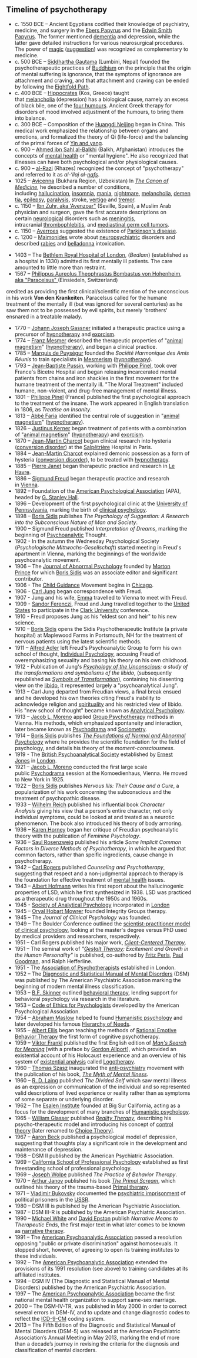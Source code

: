 <h2>Timeline of psychotherapy</h2>
<ul>
<li>c. 1550 BCE &ndash; Ancient Egyptians codified their knowledge of psychiatry, medicine, and surgery in the&nbsp;<a title="Ebers Papyrus" href="https://en.wikipedia.org/wiki/Ebers_Papyrus">Ebers Papyrus</a>&nbsp;and the&nbsp;<a title="Edwin Smith Papyrus" href="https://en.wikipedia.org/wiki/Edwin_Smith_Papyrus">Edwin Smith Papyrus</a>. The former mentioned&nbsp;<a title="Dementia" href="https://en.wikipedia.org/wiki/Dementia">dementia</a>&nbsp;and depression, while the latter gave detailed instructions for various neurosurgical procedures. The power of&nbsp;<a class="mw-redirect" title="Magic (paranormal)" href="https://en.wikipedia.org/wiki/Magic_(paranormal)">magic</a>&nbsp;(<a title="Suggestion" href="https://en.wikipedia.org/wiki/Suggestion">suggestion</a>) was recognized as complementary to medicine.</li>
<li>c. 500 BCE &ndash;&nbsp;<a class="mw-redirect" title="Siddhartha Gautama" href="https://en.wikipedia.org/wiki/Siddhartha_Gautama">Siddhartha Gautama</a>&nbsp;(Lumbini, Nepal) founded the psychotherapeutic practices of&nbsp;<a title="Buddhism" href="https://en.wikipedia.org/wiki/Buddhism">Buddhism</a>&nbsp;on the principle that the origin of mental suffering is ignorance, that the symptoms of ignorance are attachment and craving, and that attachment and craving can be ended by following the&nbsp;<a class="mw-redirect" title="Eightfold Path" href="https://en.wikipedia.org/wiki/Eightfold_Path">Eightfold Path</a>.</li>
<li>c. 400 BCE &ndash;&nbsp;<a title="Hippocrates" href="https://en.wikipedia.org/wiki/Hippocrates">Hippocrates</a>&nbsp;(Kos, Greece) taught that&nbsp;<a title="Melancholia" href="https://en.wikipedia.org/wiki/Melancholia">melancholia</a>&nbsp;(depression) has a biological cause, namely an excess of black bile, one of the&nbsp;<a class="mw-redirect" title="Four humours" href="https://en.wikipedia.org/wiki/Four_humours">four humours</a>. Ancient Greek therapy for disorders of mood involved adjustment of the humours, to bring them into balance.</li>
<li>c. 300 BCE &ndash; Composition of the&nbsp;<a title="Huangdi Neijing" href="https://en.wikipedia.org/wiki/Huangdi_Neijing">Huangdi Neijing</a>&nbsp;began in China. This medical work emphasized the relationship between organs and emotions, and formalized the theory of Qi (life-force) and the balancing of the primal forces of&nbsp;<a title="Yin and yang" href="https://en.wikipedia.org/wiki/Yin_and_yang">Yin and yang</a>.</li>

<li>c. 900 &ndash;&nbsp;<a class="mw-redirect" title="Ahmed ibn Sahl al-Balkhi" href="https://en.wikipedia.org/wiki/Ahmed_ibn_Sahl_al-Balkhi">Ahmed ibn Sahl al-Balkhi</a>&nbsp;(Balkh, Afghanistan) introduces the concepts of&nbsp;<a title="Mental health" href="https://en.wikipedia.org/wiki/Mental_health">mental health</a>&nbsp;or "mental hygiene". He also recognized that illnesses can have both psychological and/or physiological causes.</li>
<li>c. 900 &ndash;&nbsp;<a title="Al-Razi" href="https://en.wikipedia.org/wiki/Al-Razi">al-Razi</a>&nbsp;(Rhazes) recognized the concept of "psychotherapy" and referred to it as&nbsp;<em>al-&lsquo;ilaj al-<a title="Nafs" href="https://en.wikipedia.org/wiki/Nafs">nafs</a></em>.</li>

<li>1025 &ndash;&nbsp;<a title="Avicenna" href="https://en.wikipedia.org/wiki/Avicenna">Avicenna</a>&nbsp;(Bukhara Region, Uzbekistan) In&nbsp;<em><a title="The Canon of Medicine" href="https://en.wikipedia.org/wiki/The_Canon_of_Medicine">The Canon of Medicine</a></em>, he described a number of conditions, including&nbsp;<a title="Hallucination" href="https://en.wikipedia.org/wiki/Hallucination">hallucination</a>,&nbsp;<a title="Insomnia" href="https://en.wikipedia.org/wiki/Insomnia">insomnia</a>,&nbsp;<a title="Mania" href="https://en.wikipedia.org/wiki/Mania">mania</a>,&nbsp;<a title="Nightmare" href="https://en.wikipedia.org/wiki/Nightmare">nightmare</a>,&nbsp;<a title="Melancholia" href="https://en.wikipedia.org/wiki/Melancholia">melancholia</a>,&nbsp;<a title="Dementia" href="https://en.wikipedia.org/wiki/Dementia">dementia</a>,&nbsp;<a title="Epilepsy" href="https://en.wikipedia.org/wiki/Epilepsy">epilepsy</a>,&nbsp;<a title="Paralysis" href="https://en.wikipedia.org/wiki/Paralysis">paralysis</a>, stroke,&nbsp;<a class="mw-redirect" title="Vertigo (medical)" href="https://en.wikipedia.org/wiki/Vertigo_(medical)">vertigo</a>&nbsp;and&nbsp;<a title="Tremor" href="https://en.wikipedia.org/wiki/Tremor">tremor</a>.</li>

<li>c. 1150 &ndash;&nbsp;<a class="mw-redirect" title="Ibn Zuhr, aka 'Avenzoar&quot;" href="https://en.wikipedia.org/wiki/Ibn_Zuhr,_aka_%27Avenzoar%22">Ibn Zuhr, aka 'Avenzoar"</a>&nbsp;(Seville, Spain), a Muslim Arab physician and surgeon, gave the first accurate descriptions on certain&nbsp;<a class="mw-redirect" title="Neurological" href="https://en.wikipedia.org/wiki/Neurological">neurological</a>&nbsp;disorders such as&nbsp;<a title="Meningitis" href="https://en.wikipedia.org/wiki/Meningitis">meningitis</a>, intracranial&nbsp;<a title="Thrombophlebitis" href="https://en.wikipedia.org/wiki/Thrombophlebitis">thrombophlebitis</a>, and&nbsp;<a title="Mediastinal germ cell tumor" href="https://en.wikipedia.org/wiki/Mediastinal_germ_cell_tumor">mediastinal germ cell tumors</a>.</li>
<li>c. 1150 &ndash;&nbsp;<a title="Averroes" href="https://en.wikipedia.org/wiki/Averroes">Averroes</a>&nbsp;suggested the existence of&nbsp;<a title="Parkinson's disease" href="https://en.wikipedia.org/wiki/Parkinson%27s_disease">Parkinson's disease</a>.</li>

<li>c. 1200 &ndash;&nbsp;<a title="Maimonides" href="https://en.wikipedia.org/wiki/Maimonides">Maimonides</a>&nbsp;wrote about&nbsp;<a class="mw-redirect" title="Neuropsychiatric" href="https://en.wikipedia.org/wiki/Neuropsychiatric">neuropsychiatric</a>&nbsp;disorders and described&nbsp;<a title="Rabies" href="https://en.wikipedia.org/wiki/Rabies">rabies</a>&nbsp;and&nbsp;<a class="mw-redirect" title="Deadly nightshade" href="https://en.wikipedia.org/wiki/Deadly_nightshade">belladonna</a>&nbsp;intoxication.</li>
</ul>
<ul>
<li>1403 &ndash; The&nbsp;<a title="Bethlem Royal Hospital" href="https://en.wikipedia.org/wiki/Bethlem_Royal_Hospital">Bethlem Royal Hospital of London</a>, (<em>Bedlam</em>) (established as a hospital in 1330) admitted its first mentally ill patients. The care amounted to little more than restraint.</li>

<li>1567 &ndash;&nbsp;<a class="mw-redirect" title="Philippus Aureolus Theophrastus Bombastus von Hohenheim, aka &quot;Paracelsus&quot;" href="https://en.wikipedia.org/wiki/Philippus_Aureolus_Theophrastus_Bombastus_von_Hohenheim,_aka_%22Paracelsus%22">Philippus Aureolus Theophrastus Bombastus von Hohenheim, aka "Paracelsus"&nbsp;</a>(Einsiedeln, Switzerland)</li>
</ul>
<p>credited as providing the first clinical/scientific mention of the unconscious in his work&nbsp;<strong>Von den Krankeiten</strong>. Paracelsus called for the humane treatment of the mentally ill (but was ignored for several centuries) as he saw them not to be possessed by evil spirits, but merely 'brothers' ensnared in a treatable malady.</p>
<ul>
<li>1770 &ndash;&nbsp;<a title="Johann Joseph Gassner" href="https://en.wikipedia.org/wiki/Johann_Joseph_Gassner">Johann Joseph Gassner</a>&nbsp;initiated a therapeutic practice using a precursor of&nbsp;<a title="Hypnotherapy" href="https://en.wikipedia.org/wiki/Hypnotherapy">hypnotherapy</a>&nbsp;and&nbsp;<a title="Exorcism" href="https://en.wikipedia.org/wiki/Exorcism">exorcism</a>.</li>
<li>1774 &ndash;&nbsp;<a title="Franz Mesmer" href="https://en.wikipedia.org/wiki/Franz_Mesmer">Franz Mesmer</a>&nbsp;described the therapeutic properties of "<a title="Animal magnetism" href="https://en.wikipedia.org/wiki/Animal_magnetism">animal magnetism</a>" (<a title="Hypnotherapy" href="https://en.wikipedia.org/wiki/Hypnotherapy">hypnotherapy</a>), and began a clinical practice.</li>

<li>1785 &ndash;&nbsp;<a class="mw-redirect" title="Marquis de Puys&eacute;gur" href="https://en.wikipedia.org/wiki/Marquis_de_Puys%C3%A9gur">Marquis de Puys&eacute;gur</a>&nbsp;founded the&nbsp;<em>Soci&eacute;t&eacute; Harmonique des Amis R&eacute;unis</em>&nbsp;to train specialists in&nbsp;<a class="mw-redirect" title="Mesmerism" href="https://en.wikipedia.org/wiki/Mesmerism">Mesmerism</a>&nbsp;(<a title="Hypnotherapy" href="https://en.wikipedia.org/wiki/Hypnotherapy">hypnotherapy</a>).</li>

<li>1793 &ndash;&nbsp;<a title="Jean-Baptiste Pussin" href="https://en.wikipedia.org/wiki/Jean-Baptiste_Pussin">Jean-Baptiste Pussin</a>, working with&nbsp;<a title="Philippe Pinel" href="https://en.wikipedia.org/wiki/Philippe_Pinel">Philippe Pinel</a>, took over France's Bicetre Hospital and began releasing incarcerated mental patients from chains and iron shackles in the first movement for the humane treatment of the mentally ill. "The Moral Treatment" included humane, non-violent, and drug-free management of mental illness.</li>

<li>1801 &ndash;&nbsp;<a title="Philippe Pinel" href="https://en.wikipedia.org/wiki/Philippe_Pinel">Philippe Pinel</a>&nbsp;(France) published the first psychological approach to the treatment of the insane. The work appeared in English translation in 1806, as&nbsp;<em>Treatise on Insanity</em>.</li>

<li>1813 &ndash;&nbsp;<a title="Abb&eacute; Faria" href="https://en.wikipedia.org/wiki/Abb%C3%A9_Faria">Abb&eacute; Faria</a>&nbsp;identified the central role of suggestion in "<a title="Animal magnetism" href="https://en.wikipedia.org/wiki/Animal_magnetism">animal magnetism</a>" (<a title="Hypnotherapy" href="https://en.wikipedia.org/wiki/Hypnotherapy">hypnotherapy</a>).</li>

<li>1826 &ndash;&nbsp;<a title="Justinus Kerner" href="https://en.wikipedia.org/wiki/Justinus_Kerner">Justinus Kerner</a>&nbsp;began treatment of patients with a combination of "<a title="Animal magnetism" href="https://en.wikipedia.org/wiki/Animal_magnetism">animal magnetism</a>" (<a title="Hypnotherapy" href="https://en.wikipedia.org/wiki/Hypnotherapy">hypnotherapy</a>) and&nbsp;<a title="Exorcism" href="https://en.wikipedia.org/wiki/Exorcism">exorcism</a>.</li>

<li>1870 &ndash;&nbsp;<a title="Jean-Martin Charcot" href="https://en.wikipedia.org/wiki/Jean-Martin_Charcot">Jean-Martin Charcot</a>&nbsp;began clinical research into hysteria (<a title="Conversion disorder" href="https://en.wikipedia.org/wiki/Conversion_disorder">conversion disorder</a>) at the&nbsp;<a class="mw-redirect" title="Salp&ecirc;tri&egrave;re" href="https://en.wikipedia.org/wiki/Salp%C3%AAtri%C3%A8re">Salp&ecirc;tri&egrave;re</a>&nbsp;Hospital in Paris.</li>

<li>1884 &ndash;&nbsp;<a title="Jean-Martin Charcot" href="https://en.wikipedia.org/wiki/Jean-Martin_Charcot">Jean-Martin Charcot</a>&nbsp;explained demonic possession as a form of hysteria (<a title="Conversion disorder" href="https://en.wikipedia.org/wiki/Conversion_disorder">conversion disorder</a>), to be treated with&nbsp;<a title="Hypnotherapy" href="https://en.wikipedia.org/wiki/Hypnotherapy">hypnotherapy</a>.</li>
<li>1885 &ndash;&nbsp;<a title="Pierre Janet" href="https://en.wikipedia.org/wiki/Pierre_Janet">Pierre Janet</a>&nbsp;began therapeutic practice and research in&nbsp;<a title="Le Havre" href="https://en.wikipedia.org/wiki/Le_Havre">Le Havre</a>.</li>
<li>1886 &ndash;&nbsp;<a title="Sigmund Freud" href="https://en.wikipedia.org/wiki/Sigmund_Freud">Sigmund Freud</a>&nbsp;began therapeutic practice and research in&nbsp;<a title="Vienna" href="https://en.wikipedia.org/wiki/Vienna">Vienna</a>.</li>

<li>1892 &ndash; Foundation of the&nbsp;<a title="American Psychological Association" href="https://en.wikipedia.org/wiki/American_Psychological_Association">American Psychological Association</a>&nbsp;(APA), headed by&nbsp;<a title="G. Stanley Hall" href="https://en.wikipedia.org/wiki/G._Stanley_Hall">G. Stanley Hall</a>.</li>
<li>1896 &ndash; Development of the first psychological clinic at the&nbsp;<a title="University of Pennsylvania" href="https://en.wikipedia.org/wiki/University_of_Pennsylvania">University of Pennsylvania</a>, marking the birth of&nbsp;<a title="Clinical psychology" href="https://en.wikipedia.org/wiki/Clinical_psychology">clinical psychology</a>.</li>
<li>1898 &ndash;&nbsp;<a title="Boris Sidis" href="https://en.wikipedia.org/wiki/Boris_Sidis">Boris Sidis</a>&nbsp;publishes&nbsp;<em>The Psychology of Suggestion: A Research into the Subconscious Nature of Man and Society</em>.</li>

<li>1900 &ndash; Sigmund Freud published&nbsp;<em>Interpretation of Dreams</em>, marking the beginning of&nbsp;<a class="mw-redirect" title="Psychoanalytic" href="https://en.wikipedia.org/wiki/Psychoanalytic">Psychoanalytic</a>&nbsp;Thought.</li>
<li>1902 - In the autumn the Wednesday Psychological Society (<em>Psychologische Mittwochs-Gesellschaft</em>) started meeting in Freud's apartment in Vienna, marking the beginnings of the worldwide psychoanalytic movement.</li>
<li>1906 &ndash; The&nbsp;<a title="Journal of Abnormal Psychology" href="https://en.wikipedia.org/wiki/Journal_of_Abnormal_Psychology">Journal of Abnormal Psychology</a>&nbsp;founded by&nbsp;<a title="Morton Prince" href="https://en.wikipedia.org/wiki/Morton_Prince">Morton Prince</a>&nbsp;for which&nbsp;<a title="Boris Sidis" href="https://en.wikipedia.org/wiki/Boris_Sidis">Boris Sidis</a>&nbsp;was an associate editor and significant contributor.</li>
<li>1906 - The&nbsp;<a title="Child Guidance" href="https://en.wikipedia.org/wiki/Child_Guidance">Child Guidance</a>&nbsp;Movement begins in&nbsp;<a title="Chicago" href="https://en.wikipedia.org/wiki/Chicago">Chicago</a>.</li>
<li>1906 -&nbsp;<a title="Carl Jung" href="https://en.wikipedia.org/wiki/Carl_Jung">Carl Jung</a>&nbsp;began correspondence with Freud.</li>
<li>1907 - Jung and his wife,&nbsp;<a title="Emma Jung" href="https://en.wikipedia.org/wiki/Emma_Jung">Emma</a>&nbsp;travelled to Vienna to meet with Freud.</li>
<li>1909 -&nbsp;<a class="mw-redirect" title="Sandor Ferenczi" href="https://en.wikipedia.org/wiki/Sandor_Ferenczi">Sandor Ferenczi</a>, Freud and Jung travelled together to the&nbsp;<a title="United States" href="https://en.wikipedia.org/wiki/United_States">United States</a>&nbsp;to participate in the&nbsp;<a title="Clark University" href="https://en.wikipedia.org/wiki/Clark_University">Clark University</a>&nbsp;conference.</li>

<li>1910 - Freud proposes Jung as his "eldest son and heir" to his new science.</li>
<li>1910 &ndash;&nbsp;<a title="Boris Sidis" href="https://en.wikipedia.org/wiki/Boris_Sidis">Boris Sidis</a>&nbsp;opens the Sidis Psychotherapeutic Institute (a private hospital) at Maplewood Farms in Portsmouth, NH for the treatment of nervous patients using the latest scientific methods.</li>
<li>1911 &ndash;&nbsp;<a title="Alfred Adler" href="https://en.wikipedia.org/wiki/Alfred_Adler">Alfred Adler</a>&nbsp;left Freud's Psychoanalytic Group to form his own school of thought,&nbsp;<a class="mw-redirect" title="Individual Psychology" href="https://en.wikipedia.org/wiki/Individual_Psychology">Individual Psychology</a>, accusing Freud of overemphasizing sexuality and basing his theory on his own childhood.</li>
<li>1912 - Publication of Jung's&nbsp;<em><a title="Psychology of the Unconscious" href="https://en.wikipedia.org/wiki/Psychology_of_the_Unconscious">Psychology of the Unconscious</a>: a study of the transformations and symbolisms of the libido</em>, (subsequently republished as&nbsp;<em><a title="Symbols of Transformation" href="https://en.wikipedia.org/wiki/Symbols_of_Transformation">Symbols of Transformation</a></em>), containing his dissenting view on the&nbsp;<a title="Libido" href="https://en.wikipedia.org/wiki/Libido">libido</a>, it represented largely a "psychoanalytical Jung".</li>
<li>1913 &ndash; Carl Jung departed from Freudian views, a final break ensued and he developed his own theories citing Freud's inability to acknowledge religion and&nbsp;<a title="Spirituality" href="https://en.wikipedia.org/wiki/Spirituality">spirituality</a>&nbsp;and his restricted view of libido. His "new school of thought" became known as&nbsp;<a class="mw-redirect" title="Analytical Psychology" href="https://en.wikipedia.org/wiki/Analytical_Psychology">Analytical Psychology</a>.</li>
<li>1913 &ndash;&nbsp;<a title="Jacob L. Moreno" href="https://en.wikipedia.org/wiki/Jacob_L._Moreno">Jacob L. Moreno</a>&nbsp;applied&nbsp;<a class="mw-redirect" title="Group therapy" href="https://en.wikipedia.org/wiki/Group_therapy">Group Psychotherapy</a>&nbsp;methods in Vienna. His methods, which emphasized spontaneity and interaction, later became known as&nbsp;<a title="Psychodrama" href="https://en.wikipedia.org/wiki/Psychodrama">Psychodrama</a>&nbsp;and&nbsp;<a title="Sociometry" href="https://en.wikipedia.org/wiki/Sociometry">Sociometry</a>.</li>
<li>1914 &ndash;&nbsp;<a title="Boris Sidis" href="https://en.wikipedia.org/wiki/Boris_Sidis">Boris Sidis</a>&nbsp;publishes&nbsp;<em><a class="extiw" title="s:The Foundations of Normal and Abnormal Psychology" href="https://en.wikisource.org/wiki/The_Foundations_of_Normal_and_Abnormal_Psychology">The Foundations of Normal and Abnormal Psychology</a></em>&nbsp;where he provides the scientific foundation for the field of psychology, and details his theory of the&nbsp;<em>moment-consciousness</em>.</li>
<li>1919 - The&nbsp;<a title="British Psychoanalytical Society" href="https://en.wikipedia.org/wiki/British_Psychoanalytical_Society">British Psychoanalytical Society</a>&nbsp;established by&nbsp;<a title="Ernest Jones" href="https://en.wikipedia.org/wiki/Ernest_Jones">Ernest Jones</a>&nbsp;in&nbsp;<a title="London" href="https://en.wikipedia.org/wiki/London">London</a>.</li>

<li>1921 &ndash;&nbsp;<a title="Jacob L. Moreno" href="https://en.wikipedia.org/wiki/Jacob_L._Moreno">Jacob L. Moreno</a>&nbsp;conducted the first large scale public&nbsp;<a title="Psychodrama" href="https://en.wikipedia.org/wiki/Psychodrama">Psychodrama</a>&nbsp;session at the Komoedienhaus, Vienna. He moved to New York in 1925.</li>
<li>1922 &ndash;&nbsp;<a title="Boris Sidis" href="https://en.wikipedia.org/wiki/Boris_Sidis">Boris Sidis</a>&nbsp;publishes&nbsp;<em>Nervous Ills: Their Cause and a Cure</em>, a popularization of his work concerning the subconscious and the treatment of psychopathic disease.</li>

<li>1933 &ndash;&nbsp;<a title="Wilhelm Reich" href="https://en.wikipedia.org/wiki/Wilhelm_Reich">Wilhelm Reich</a>&nbsp;published his influential book&nbsp;<em>Character Analysis</em>&nbsp;giving his view that a person's entire character, not only individual symptoms, could be looked at and treated as a neurotic phenomenon. The book also introduced his theory of body armoring.</li>
<li>1936 &ndash;&nbsp;<a title="Karen Horney" href="https://en.wikipedia.org/wiki/Karen_Horney">Karen Horney</a>&nbsp;began her critique of Freudian psychoanalytic theory with the publication of&nbsp;<em>Feminine Psychology</em>.</li>
<li>1936 &ndash;&nbsp;<a title="Saul Rosenzweig" href="https://en.wikipedia.org/wiki/Saul_Rosenzweig">Saul Rosenzweig</a>&nbsp;published his article&nbsp;<em>Some Implicit Common Factors in Diverse Methods of Psychotherapy</em>, in which he argued that common factors, rather than speific ingredients, cause change in psychotherapy.</li>

<li>1942 &ndash;&nbsp;<a title="Carl Rogers" href="https://en.wikipedia.org/wiki/Carl_Rogers">Carl Rogers</a>&nbsp;published&nbsp;<em>Counseling and Psychotherapy</em>, suggesting that respect and a non-judgmental approach to therapy is the foundation for effective treatment of&nbsp;<a title="Mental health" href="https://en.wikipedia.org/wiki/Mental_health">mental health</a>&nbsp;issues.</li>
<li>1943 &ndash;&nbsp;<a title="Albert Hofmann" href="https://en.wikipedia.org/wiki/Albert_Hofmann">Albert Hofmann</a>&nbsp;writes his first report about the hallucinogenic properties of LSD, which he first synthesized in 1938. LSD was practiced as a therapeutic drug throughout the 1950s and 1960s.</li>
<li>1945 -&nbsp;<a title="Society of Analytical Psychology" href="https://en.wikipedia.org/wiki/Society_of_Analytical_Psychology">Society of Analytical Psychology</a>&nbsp;incorporated in&nbsp;<a title="London" href="https://en.wikipedia.org/wiki/London">London</a></li>
<li>1945 &ndash;&nbsp;<a title="Orval Hobart Mowrer" href="https://en.wikipedia.org/wiki/Orval_Hobart_Mowrer">Orval Hobart Mowrer</a>&nbsp;founded Integrity Groups therapy.</li>
<li>1945 &ndash; The&nbsp;<em>Journal of Clinical Psychology</em>&nbsp;was founded.</li>
<li>1949 &ndash; The Boulder Conference outlined the&nbsp;<a class="mw-redirect" title="Scientist-Practitioner Model of Clinical Psychology" href="https://en.wikipedia.org/wiki/Scientist-Practitioner_Model_of_Clinical_Psychology">scientist-practitioner model of clinical psychology</a>, looking at the master's degree versus PhD used by medical providers and researchers, respectively.</li>

<li>1951 &ndash; Carl Rogers published his major work,&nbsp;<em><a class="mw-redirect" title="Client-Centered Therapy" href="https://en.wikipedia.org/wiki/Client-Centered_Therapy">Client-Centered Therapy</a></em>.</li>
<li>1951 &ndash; The seminal work of&nbsp;<em>"<a class="mw-redirect" title="Gestalt Therapy" href="https://en.wikipedia.org/wiki/Gestalt_Therapy">Gestalt Therapy</a>: Excitement and Growth in the Human Personality"</em>&nbsp;is published, co-authored by&nbsp;<a title="Fritz Perls" href="https://en.wikipedia.org/wiki/Fritz_Perls">Fritz Perls</a>,&nbsp;<a class="mw-redirect" title="Paul Goodman (writer)" href="https://en.wikipedia.org/wiki/Paul_Goodman_(writer)">Paul Goodman</a>, and Ralph Hefferline.</li>
<li>1951 - The&nbsp;<a title="British Psychotherapy Foundation" href="https://en.wikipedia.org/wiki/British_Psychotherapy_Foundation">Association of Psychotherapists</a>&nbsp;established in London.</li>
<li>1952 &ndash; The&nbsp;<a title="Diagnostic and Statistical Manual of Mental Disorders" href="https://en.wikipedia.org/wiki/Diagnostic_and_Statistical_Manual_of_Mental_Disorders">Diagnostic and Statistical Manual of Mental Disorders</a>&nbsp;(DSM) was published by The American Psychiatric Association marking the beginning of modern mental illness classification.</li>
<li>1953 &ndash;&nbsp;<a class="mw-redirect" title="B.F. Skinner" href="https://en.wikipedia.org/wiki/B.F._Skinner">B.F. Skinner</a>&nbsp;outlined&nbsp;<a class="mw-redirect" title="Behavioral therapy" href="https://en.wikipedia.org/wiki/Behavioral_therapy">behavioral therapy</a>, lending support for behavioral psychology via research in the literature.</li>
<li>1953 &ndash;&nbsp;<a class="external text" href="http://www.apa.org/ethics/code.html" rel="nofollow">Code of Ethics for Psychologists</a>&nbsp;developed by the American Psychological Association.</li>
<li>1954 &ndash;&nbsp;<a title="Abraham Maslow" href="https://en.wikipedia.org/wiki/Abraham_Maslow">Abraham Maslow</a>&nbsp;helped to found&nbsp;<a title="Humanistic psychology" href="https://en.wikipedia.org/wiki/Humanistic_psychology">Humanistic psychology</a>&nbsp;and later developed his famous&nbsp;<a title="Maslow's hierarchy of needs" href="https://en.wikipedia.org/wiki/Maslow%27s_hierarchy_of_needs">Hierarchy of Needs</a>.</li>
<li>1955 &ndash;&nbsp;<a class="mw-redirect" title="Albert Ellis (psychologist)" href="https://en.wikipedia.org/wiki/Albert_Ellis_(psychologist)">Albert Ellis</a>&nbsp;began teaching the methods of&nbsp;<a class="mw-redirect" title="Rational Emotive Behavior Therapy" href="https://en.wikipedia.org/wiki/Rational_Emotive_Behavior_Therapy">Rational Emotive Behavior Therapy</a>&nbsp;the first form of cognitive psychotherapy.</li>
<li>1959 &ndash;&nbsp;<a title="Viktor Frankl" href="https://en.wikipedia.org/wiki/Viktor_Frankl">Viktor Frankl</a>&nbsp;published the first English edition of&nbsp;<em><a title="Man's Search for Meaning" href="https://en.wikipedia.org/wiki/Man%27s_Search_for_Meaning">Man's Search for Meaning</a></em>&nbsp;[with a preface by&nbsp;<a title="Gordon Allport" href="https://en.wikipedia.org/wiki/Gordon_Allport">Gordon Allport</a>], which provided an existential account of his Holocaust experience and an overview of his system of&nbsp;<a title="Existential therapy" href="https://en.wikipedia.org/wiki/Existential_therapy">existential analysis</a>&nbsp;called&nbsp;<a title="Logotherapy" href="https://en.wikipedia.org/wiki/Logotherapy">Logotherapy</a>.</li>

<li>1960 &ndash;&nbsp;<a title="Thomas Szasz" href="https://en.wikipedia.org/wiki/Thomas_Szasz">Thomas Szasz</a>&nbsp;inaugurated the&nbsp;<a title="Anti-psychiatry" href="https://en.wikipedia.org/wiki/Anti-psychiatry">anti-psychiatry</a>&nbsp;movement with the publication of his book,&nbsp;<em><a title="The Myth of Mental Illness" href="https://en.wikipedia.org/wiki/The_Myth_of_Mental_Illness">The Myth of Mental Illness</a></em>.</li>
<li>1960 &ndash;&nbsp;<a class="mw-redirect" title="Ronald David Laing" href="https://en.wikipedia.org/wiki/Ronald_David_Laing">R. D. Laing</a>&nbsp;published&nbsp;<em>The Divided Self</em>&nbsp;which saw mental illness as an expression or communication of the individual and so represented valid descriptions of lived experience or reality rather than as symptoms of some separate or underlying disorder.</li>
<li>1962 &ndash; The&nbsp;<a title="Esalen Institute" href="https://en.wikipedia.org/wiki/Esalen_Institute">Esalen Institute</a>&nbsp;founded at Big Sur California, acting as a focus for the development of many branches of&nbsp;<a title="Humanistic psychology" href="https://en.wikipedia.org/wiki/Humanistic_psychology">Humanistic psychology</a>.</li>
<li>1965 &ndash;&nbsp;<a title="William Glasser" href="https://en.wikipedia.org/wiki/William_Glasser">William Glasser</a>&nbsp;published&nbsp;<em><a class="mw-redirect" title="Reality Therapy" href="https://en.wikipedia.org/wiki/Reality_Therapy">Reality Therapy</a></em>, describing his psycho-therapeutic model and introducing his concept of&nbsp;<a title="Glasser's choice theory" href="https://en.wikipedia.org/wiki/Glasser%27s_choice_theory">control theory</a>&nbsp;[later renamed to&nbsp;<a title="Glasser's choice theory" href="https://en.wikipedia.org/wiki/Glasser%27s_choice_theory">Choice Theory</a>].</li>
<li>1967 &ndash;&nbsp;<a class="mw-redirect" title="Aaron Beck" href="https://en.wikipedia.org/wiki/Aaron_Beck">Aaron Beck</a>&nbsp;published a psychological model of depression, suggesting that thoughts play a significant role in the development and maintenance of depression.</li>
<li>1968 &ndash; DSM II published by the American Psychiatric Association.</li>
<li>1969 &ndash;&nbsp;<a title="California School of Professional Psychology" href="https://en.wikipedia.org/wiki/California_School_of_Professional_Psychology">California School of Professional Psychology</a>&nbsp;established as first freestanding school of professional psychology.</li>
<li>1969 &ndash;&nbsp;<a title="Joseph Wolpe" href="https://en.wikipedia.org/wiki/Joseph_Wolpe">Joseph Wolpe</a>&nbsp;published&nbsp;<em>The Practice of Behavior Therapy</em>.</li>

<li>1970 &ndash;&nbsp;<a title="Arthur Janov" href="https://en.wikipedia.org/wiki/Arthur_Janov">Arthur Janov</a>&nbsp;published his book&nbsp;<em><a title="The Primal Scream" href="https://en.wikipedia.org/wiki/The_Primal_Scream">The Primal Scream</a></em>, which outlined his theory of the trauma-based&nbsp;<a title="Primal therapy" href="https://en.wikipedia.org/wiki/Primal_therapy">Primal therapy</a>.</li>
<li>1971 &ndash;&nbsp;<a title="Vladimir Bukovsky" href="https://en.wikipedia.org/wiki/Vladimir_Bukovsky">Vladimir Bukovsky</a>&nbsp;documented the&nbsp;<a class="mw-redirect" title="Psychiatric imprisonment" href="https://en.wikipedia.org/wiki/Psychiatric_imprisonment">psychiatric imprisonment</a>&nbsp;of political prisoners in the&nbsp;<a class="mw-redirect" title="USSR" href="https://en.wikipedia.org/wiki/USSR">USSR</a>.</li>

<li>1980 &ndash; DSM III is published by the American Psychiatric Association.</li>
<li>1987 &ndash; DSM III-R is published by the American Psychiatric Association.</li>

<li>1990 &ndash;&nbsp;<a title="Michael White (psychotherapist)" href="https://en.wikipedia.org/wiki/Michael_White_(psychotherapist)">Michael White</a>&nbsp;and&nbsp;<a title="David Epston" href="https://en.wikipedia.org/wiki/David_Epston">David Epston</a>&nbsp;publish&nbsp;<em>Narrative Means to Therapeutic Ends</em>, the first major text in what later comes to be known as&nbsp;<a title="Narrative therapy" href="https://en.wikipedia.org/wiki/Narrative_therapy">narrative therapy</a>.</li>
<li>1991 &ndash; The&nbsp;<a title="American Psychoanalytic Association" href="https://en.wikipedia.org/wiki/American_Psychoanalytic_Association">American Psychoanalytic Association</a>&nbsp;passed a resolution opposing "public or private discrimination" against homosexuals. It stopped short, however, of agreeing to open its training institutes to these individuals.</li>
<li>1992 &ndash; The&nbsp;<a title="American Psychoanalytic Association" href="https://en.wikipedia.org/wiki/American_Psychoanalytic_Association">American Psychoanalytic Association</a>&nbsp;extended the provisions of its 1991 resolution (see above) to training candidates at its affiliated institutes.</li>
<li>1994 &ndash; DSM IV (The Diagnostic and Statistical Manual of Mental Disorders) published by the American Psychiatric Association.</li>
<li>1997 &ndash; The&nbsp;<a title="American Psychoanalytic Association" href="https://en.wikipedia.org/wiki/American_Psychoanalytic_Association">American Psychoanalytic Association</a>&nbsp;became the first national mental health organization to support same-sex marriage.</li>

<li>2000 &ndash; The DSM-IV-TR, was published in May 2000 in order to correct several errors in DSM-IV, and to update and change diagnostic codes to reflect the&nbsp;<a class="mw-redirect" title="ICD" href="https://en.wikipedia.org/wiki/ICD">ICD-9-CM</a>&nbsp;coding system.</li>

<li>2013 &ndash; The Fifth Edition of the Diagnostic and Statistical Manual of Mental Disorders (DSM-5) was released at the American Psychiatric Association&rsquo;s Annual Meeting in May 2013, marking the end of more than a decade&rsquo;s journey in revising the criteria for the diagnosis and classification of mental disorders.</li>
</ul>
